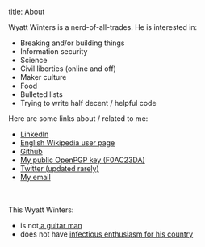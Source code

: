 title: About

Wyatt Winters is a nerd-of-all-trades. He is interested in:
<ul>
	<li>Breaking and/or building things</li>
	<li>Information security</li>
	<li>Science</li>
	<li>Civil liberties (online and off)</li>
	<li>Maker culture</li>
	<li>Food</li>
	<li>Bulleted lists</li>
	<li>Trying to write half decent / helpful code</li>
</ul>
Here are some links about / related to me:
<ul>
	<li><a href="http://www.linkedin.com/in/wyattwinters">LinkedIn</a></li>
	<li><a href="https://en.wikipedia.org/wiki/User:Wywin">English Wikipedia user page</a></li>
	<li><a href="https://github.com/wywin">Github</a></li>
	<li><a href="http://wyattwinters.com/pubkey.txt">My public OpenPGP key (F0AC23DA)</a></li>
    <li><a href="https://twitter.com/wyatt_winters">Twitter (updated rarely)</a></li>
    <li><a href="mailto:blog@wyattwinters.com">My email</a></li>
</ul>
<br><br>
This Wyatt Winters:
<ul>
	<li>is not<a href="http://www.reverbnation.com/wyattwinters"> a guitar man</a></li>
	<li>does not have <a href="http://riverview.nebo.edu/news/wyatt-winters-and-his-enthusiasm-his-country-infectious">infectious enthusiasm for his country</a></li>
</ul>